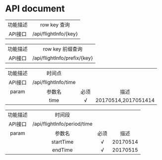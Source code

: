 # API document

|  |  |
|:----:|:----:|
| 功能描述 | row key 查询 |
| API接口  | /api/flightInfo/{key} |


|  |  |
|:----:|:----:|
| 功能描述 | row key 前缀查询 |
| API接口  | /api/flightInfo/prefix/{key} |


| | | | |
|:----:|:----:|:----:|:----:|
| 功能描述 | 时间点 | | |
| API接口  | /api/flightInfo/time | | |
| param | 参数名 | 必须 | 描述 |
|       | time   |  √  | 20170514,2017051414 |


|  |  | | |
|:----:|:----:|:----:|:----:|
| 功能描述 | 时间段 | | |
| API接口  | /api/flightInfo/period/time | | |
| param | 参数名 | 必须 | 描述 |
|       | startTime |  √  | 20170514 |
|       | endTime |  √  | 20170515 |
